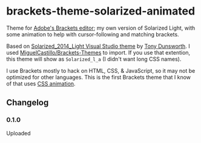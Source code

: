 brackets-theme-solarized-animated
=================================

Theme for [Adobe's Brackets editor](http://brackets.io/); my own version of Solarized Light, with some animation to help with cursor-following and matching brackets.

Based on [Solarized_2014_Light Visual Studio theme](http://studiostyl.es/schemes/solarized_2014_light) by [Tony Dunsworth](http://programmeredu.wordpress.com/).  I used [MiguelCastillo/Brackets-Themes](https://github.com/MiguelCastillo/Brackets-Themes) to import.  If you use that extention, this theme will show as `Solarized_l_a` (I didn't want long CSS names).

I use Brackets mostly to hack on HTML, CSS, & JavaScript, so it may not be optimized for other languages.  This is the first Brackets theme that I know of that uses [CSS animation](https://github.com/tomByrer/brackets-theme-solarized-animated/blob/master/solarized_l_a.css#L54).

## Changelog

### 0.1.0

Uploaded

